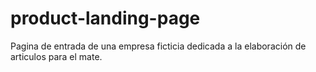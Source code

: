 # product-landing-page
Pagina de entrada de una empresa ficticia dedicada a la elaboración de articulos para el mate. 
